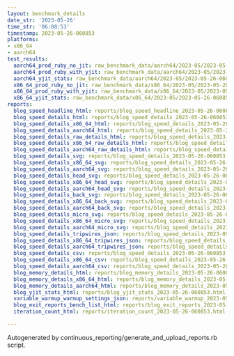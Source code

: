 ```yaml
---
layout: benchmark_details
date_str: '2023-05-26'
time_str: '06:08:53'
timestamp: 2023-05-26-060853
platforms:
- x86_64
- aarch64
test_results:
  aarch64_prod_ruby_no_jit: raw_benchmark_data/aarch64/2023-05/2023-05-26-060853_basic_benchmark_aarch64_prod_ruby_no_jit.json
  aarch64_prod_ruby_with_yjit: raw_benchmark_data/aarch64/2023-05/2023-05-26-060853_basic_benchmark_aarch64_prod_ruby_with_yjit.json
  aarch64_yjit_stats: raw_benchmark_data/aarch64/2023-05/2023-05-26-060853_basic_benchmark_aarch64_yjit_stats.json
  x86_64_prod_ruby_no_jit: raw_benchmark_data/x86_64/2023-05/2023-05-26-060853_basic_benchmark_x86_64_prod_ruby_no_jit.json
  x86_64_prod_ruby_with_yjit: raw_benchmark_data/x86_64/2023-05/2023-05-26-060853_basic_benchmark_x86_64_prod_ruby_with_yjit.json
  x86_64_yjit_stats: raw_benchmark_data/x86_64/2023-05/2023-05-26-060853_basic_benchmark_x86_64_yjit_stats.json
reports:
  blog_speed_headline_html: reports/blog_speed_headline_2023-05-26-060853.html
  blog_speed_details_html: reports/blog_speed_details_2023-05-26-060853.html
  blog_speed_details_x86_64_html: reports/blog_speed_details_2023-05-26-060853.x86_64.html
  blog_speed_details_aarch64_html: reports/blog_speed_details_2023-05-26-060853.aarch64.html
  blog_speed_details_raw_details_html: reports/blog_speed_details_2023-05-26-060853.raw_details.html
  blog_speed_details_x86_64_raw_details_html: reports/blog_speed_details_2023-05-26-060853.x86_64.raw_details.html
  blog_speed_details_aarch64_raw_details_html: reports/blog_speed_details_2023-05-26-060853.aarch64.raw_details.html
  blog_speed_details_svg: reports/blog_speed_details_2023-05-26-060853.svg
  blog_speed_details_x86_64_svg: reports/blog_speed_details_2023-05-26-060853.x86_64.svg
  blog_speed_details_aarch64_svg: reports/blog_speed_details_2023-05-26-060853.aarch64.svg
  blog_speed_details_head_svg: reports/blog_speed_details_2023-05-26-060853.head.svg
  blog_speed_details_x86_64_head_svg: reports/blog_speed_details_2023-05-26-060853.x86_64.head.svg
  blog_speed_details_aarch64_head_svg: reports/blog_speed_details_2023-05-26-060853.aarch64.head.svg
  blog_speed_details_back_svg: reports/blog_speed_details_2023-05-26-060853.back.svg
  blog_speed_details_x86_64_back_svg: reports/blog_speed_details_2023-05-26-060853.x86_64.back.svg
  blog_speed_details_aarch64_back_svg: reports/blog_speed_details_2023-05-26-060853.aarch64.back.svg
  blog_speed_details_micro_svg: reports/blog_speed_details_2023-05-26-060853.micro.svg
  blog_speed_details_x86_64_micro_svg: reports/blog_speed_details_2023-05-26-060853.x86_64.micro.svg
  blog_speed_details_aarch64_micro_svg: reports/blog_speed_details_2023-05-26-060853.aarch64.micro.svg
  blog_speed_details_tripwires_json: reports/blog_speed_details_2023-05-26-060853.tripwires.json
  blog_speed_details_x86_64_tripwires_json: reports/blog_speed_details_2023-05-26-060853.x86_64.tripwires.json
  blog_speed_details_aarch64_tripwires_json: reports/blog_speed_details_2023-05-26-060853.aarch64.tripwires.json
  blog_speed_details_csv: reports/blog_speed_details_2023-05-26-060853.csv
  blog_speed_details_x86_64_csv: reports/blog_speed_details_2023-05-26-060853.x86_64.csv
  blog_speed_details_aarch64_csv: reports/blog_speed_details_2023-05-26-060853.aarch64.csv
  blog_memory_details_html: reports/blog_memory_details_2023-05-26-060853.html
  blog_memory_details_x86_64_html: reports/blog_memory_details_2023-05-26-060853.x86_64.html
  blog_memory_details_aarch64_html: reports/blog_memory_details_2023-05-26-060853.aarch64.html
  blog_yjit_stats_html: reports/blog_yjit_stats_2023-05-26-060853.html
  variable_warmup_warmup_settings_json: reports/variable_warmup_2023-05-26-060853.warmup_settings.json
  blog_exit_reports_bench_list_html: reports/blog_exit_reports_2023-05-26-060853.bench_list.html
  iteration_count_html: reports/iteration_count_2023-05-26-060853.html

---
```

Autogenerated by continuous_reporting/generate_and_upload_reports.rb script.
